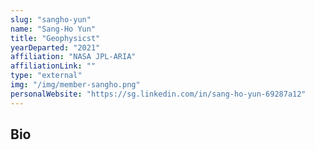 ```yaml
---
slug: "sangho-yun"
name: "Sang-Ho Yun"
title: "Geophysicst"
yearDeparted: "2021"
affiliation: "NASA JPL-ARIA"
affiliationLink: ""
type: "external"
img: "/img/member-sangho.png"
personalWebsite: "https://sg.linkedin.com/in/sang-ho-yun-69287a12"
---
```

## Bio

